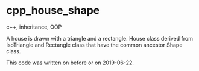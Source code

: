 # cpp_house_shape
c++, inheritance, OOP

A house is drawn with a triangle and a rectangle. 
House class derived from IsoTriangle and Rectangle class that have the common ancestor Shape class.

This code was written on before or on 2019-06-22.
